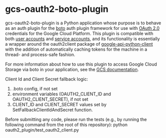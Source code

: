 # gcs-oauth2-boto-plugin

gcs-oauth2-boto-plugin is a Python application whose purpose is to behave as
an auth plugin for the [boto] auth plugin framework for use with [OAuth 2.0]
credentials for the Google Cloud Platform. This plugin is compatible with
both [user accounts] and [service accounts], and its functionality is
essentially a wrapper around the oauth2client package of
[google-api-python-client] with the addition of automatically caching tokens
for the machine in a thread- and process-safe fashion.

For more information about how to use this plugin to access Google Cloud Storage
via boto in your application, see the [GCS documentation].

Client Id and Client Secret fallback logic:

1. .boto config, if not set
1. environment variables (OAUTH2_CLIENT_ID and OAUTH2_CLIENT_SECRET), if not set
1. CLIENT_ID and CLIENT_SECRET values set by SetFallbackClientIdAndSecret function.

Before submitting any code, please run the tests (e.g., by running the following
command from the root of this repository):
  python oauth2_plugin/test_oauth2_client.py

[boto]: https://github.com/boto/boto
[OAuth 2.0]: https://developers.google.com/accounts/docs/OAuth2Login
[user accounts]: https://developers.google.com/accounts/docs/OAuth2#installed
[service accounts]: https://developers.google.com/accounts/docs/OAuth2#serviceaccount
[google-api-python-client]: https://code.google.com/p/google-api-python-client/wiki/OAuth2Client
[GCS documentation]: https://developers.google.com/storage/docs/gspythonlibrary
